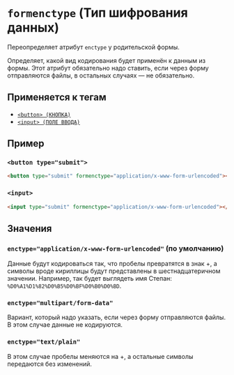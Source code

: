 # `formenctype` (Тип шифрования данных)

Переопределяет атрибут `enctype` у родительской формы.

Определяет, какой вид кодирования будет применён к данным из формы. Этот атрибут обязательно надо ставить, если через форму отправляются файлы, в остальных случаях — не обязательно.

## Применяется к тегам

- [`<button> (КНОПКА)`](<../TAGS FORM/button.md>)
- [`<input> (ПОЛЕ ВВОДА)`](<../TAGS FORM/input.md>)

## Пример

### `<button type="submit">`

```html
<button type="submit" formenctype="application/x-www-form-urlencoded"></button>
```

### `<input>`

```html
<input type="submit" formenctype="application/x-www-form-urlencoded"></button>
```

## Значения

### `enctype="application/x-www-form-urlencoded"` (по умолчанию)

Данные будут кодироваться так, что пробелы превратятся в знак +, а символы вроде кириллицы будут представлены в шестнадцатеричном значении. Например, так будет выглядеть имя Степан: `%D0%A1%D1%82%D0%B5%D0%BF%D0%B0%D0%BD`.

### `enctype="multipart/form-data"`

Вариант, который надо указать, если через форму отправляются файлы. В этом случае данные не кодируются.

### `enctype="text/plain"`

В этом случае пробелы меняются на +, а остальные символы передаются без изменений.
